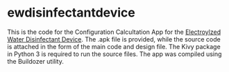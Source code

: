 # ewdisinfectantdevice

This is the code for the Configuration Calcultation App for the [Electroylzed Water Disinfectant Device](https://www.hackster.io/350089/electrolyzed-water-disinfectant-device-27d130). The .apk file is provided, while the source code is attached in the form of the main code and design file. The Kivy package in Python 3 is required to run the source files. The app was compiled using the Buildozer utility.
